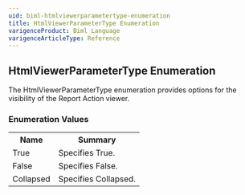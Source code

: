 ```yaml
---
uid: biml-htmlviewerparametertype-enumeration
title: HtmlViewerParameterType Enumeration
varigenceProduct: Biml Language
varigenceArticleType: Reference
---
```


## HtmlViewerParameterType Enumeration<div class="LanguageSummary"><div class ="SummaryItem">The HtmlViewerParameterType enumeration provides options for the visibility of the Report Action viewer.</div></div><div class="EnumValueGroup">### Enumeration Values<table id="EnumValue" class="MemberList"><tbody><tr><th class="MemberNameColumnHeader">Name</th><th class="MemberSummaryColumnHeader">Summary</th></tr><tr class="cd0"><td class="MemberName">True</td><td class="MemberSummary"><div class ="SummaryItem">Specifies True.</div> </td></tr><tr class="cd1"><td class="MemberName">False</td><td class="MemberSummary"><div class ="SummaryItem">Specifies False.</div> </td></tr><tr class="cd0"><td class="MemberName">Collapsed</td><td class="MemberSummary"><div class ="SummaryItem">Specifies Collapsed.</div> </td></tr></tbody></table></div>